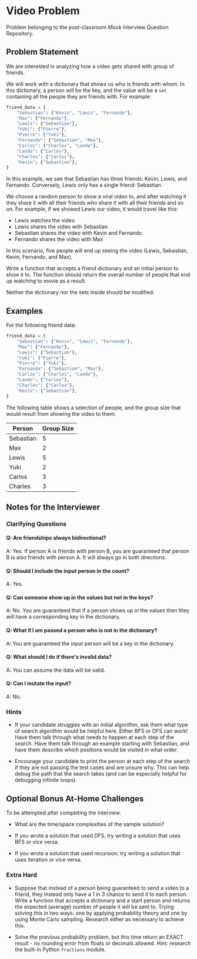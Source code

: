 # Video Problem

Problem belonging to the post-classroom Mock Interview Question Repository.

## Problem Statement

We are interested in analyzing how a video gets shared with group of friends.

We will work with a dictionary that shows us who is friends with whom. In this dictionary, a person will be the key, and the value will be a `set` containing all the people they are friends with. For example:

```py
friend_data = {
    "Sebastian": {"Kevin", "Lewis", "Fernando"},
    "Max": {"Fernando"},
    "Lewis": {"Sebastian"},
    "Yuki": {"Pierre"},
    "Pierre": {"Yuki"},
    "Fernando": {"Sebastian", "Max"},
    "Carlos": {"Charles", "Lando"},
    "Lando": {"Carlos"},
    "Charles": {"Carlos"},
    "Kevin": {"Sebastian"},
}
```

In this example, we see that Sebastian has three friends: Kevin, Lewis, and Fernando. Conversely, Lewis only has a single friend: Sebastian.

We choose a random person to show a viral video to, and after watching it they share it with all their friends who share it with all their friends and so on. For example, if we showed Lewis our video, it would travel like this:

- Lewis watches the video
- Lewis shares the video with Sebastian
- Sebastian shares the video with Kevin and Fernando
- Fernando shares the video with Max

In this scenario, five people will end up seeing the video (Lewis, Sebastian, Kevin, Fernando, and Max).

Write a function that accepts a friend dictionary and an initial person to show it to. The function should return the overall number of people that end up watching to movie as a result.

Neither the dictionary nor the sets inside should be modified.

## Examples

For the following friend data:

```py
friend_data = {
    "Sebastian": {"Kevin", "Lewis", "Fernando"},
    "Max": {"Fernando"},
    "Lewis": {"Sebastian"},
    "Yuki": {"Pierre"},
    "Pierre": {"Yuki"},
    "Fernando": {"Sebastian", "Max"},
    "Carlos": {"Charles", "Lando"},
    "Lando": {"Carlos"},
    "Charles": {"Carlos"},
    "Kevin": {"Sebastian"},
}
```

The following table shows a selection of people, and the group size that would result from showing the video to them:

| Person    | Group Size |
| --------- | ---------- |
| Sebastian | 5          |
| Max       | 2          |
| Lewis     | 5          |
| Yuki      | 2          |
| Carlos    | 3          |
| Charles   | 3          |

## Notes for the Interviewer

### Clarifying Questions

#### Q: Are friendships always bidirectional?

A: Yes. If person A is friends with person B, you are guaranteed that person B is also friends with person A. It will always go in both directions.

#### Q: Should I include the input person in the count?

A: Yes.

#### Q: Can someone show up in the values but not in the keys?

A: No. You are guaranteed that if a person shows up in the values then they will have a corresponding key in the dictionary.

#### Q: What if I am passed a person who is not in the dictionary?

A: You are guaranteed the input person will be a key in the dictionary.

#### Q: What should I do if there's invalid data?

A: You can assume the data will be valid.

#### Q: Can I mutate the input?

A: No.

### Hints

- If your candidate struggles with an initial algorithm, ask them what type of search algorithm would be helpful here. Either BFS or DFS can work! Have them talk through what needs to happen at each step of the search. Have them talk through an example starting with Sebastian, and have them describe which positions would be visited in what order.

- Encourage your candidate to print the person at each step of the search if they are not passing the test cases and are unsure why. This can help debug the path that the search takes (and can be especially helpful for debugging infinite loops).

## Optional Bonus At-Home Challenges

To be attempted after completing the interview.

- What are the time/space complexities of the sample solution?

- If you wrote a solution that used DFS, try writing a solution that uses BFS or vice versa.

- If you wrote a solution that used recursion, try writing a solution that uses iteration or vice versa.

### Extra Hard

- Suppose that instead of a person being guaranteed to send a video to a friend, they instead only have a 1 in 3 chance to send it to each person. Write a function that accepts a dictionary and a start person and returns the expected (average) number of people it will be sent to. Trying solving this in two ways: one by applying probability theory and one by using Monte Carlo sampling. Research either as necessary to achieve this.

- Solve the previous probability problem, but this time return an EXACT result - no rounding error from floats or decimals allowed. Hint: research the built-in Python `fractions` module.
